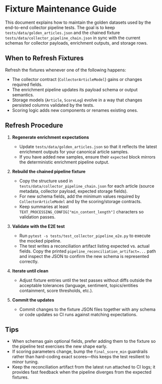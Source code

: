 # Fixture Maintenance Guide

This document explains how to maintain the golden datasets used by the end-to-end
collector pipeline tests. The goal is to keep `tests/data/golden_articles.json`
and the chained fixture `tests/data/collector_pipeline_chain.json` in sync with the
current schemas for collector payloads, enrichment outputs, and storage rows.

## When to Refresh Fixtures

Refresh the fixtures whenever one of the following happens:

- The collector contract (`CollectorArticleModel`) gains or changes required fields.
- The enrichment pipeline updates its payload schema or output semantics.
- Storage models (`Article`, `ScoreLog`) evolve in a way that changes persisted
  columns validated by the tests.
- Scoring logic adds new components or renames existing ones.

## Refresh Procedure

1. **Regenerate enrichment expectations**
   - Update `tests/data/golden_articles.json` so that it reflects the latest
     enrichment outputs for your canonical article samples.
   - If you have added new samples, ensure their `expected` block mirrors the
     deterministic enrichment pipeline output.

2. **Rebuild the chained pipeline fixture**
   - Copy the structure used in `tests/data/collector_pipeline_chain.json` for
     each article (source metadata, collector payload, expected storage fields).
   - For new schema fields, add the minimum values required by
     `CollectorArticleModel` and by the scoring/storage contracts.
   - Keep summaries at least `TEXT_PROCESSING_CONFIG["min_content_length"]`
     characters so validation passes.

3. **Validate with the E2E test**
   - Run `pytest -s tests/test_collector_pipeline_e2e.py` to execute the mocked
     pipeline.
   - The test writes a reconciliation artifact listing expected vs. actual
     fields. Copy the printed `pipeline_reconciliation_artifact=...` path and
     inspect the JSON to confirm the new schema is represented correctly.

4. **Iterate until clean**
   - Adjust fixture entries until the test passes without diffs outside the
     acceptable tolerances (language, sentiment, topics/entities containment,
     score thresholds, etc.).

5. **Commit the updates**
   - Commit changes to the fixture JSON files together with any schema or code
     updates so CI runs against matching expectations.

## Tips

- When schemas gain optional fields, prefer adding them to the fixture so the
  pipeline test exercises the new shape early.
- If scoring parameters change, bump the `final_score_min` guardrails rather than
  hard-coding exact scores—this keeps the test resilient to minor tuning.
- Keep the reconciliation artifact from the latest run attached to CI logs; it
  provides fast feedback when the pipeline diverges from the expected fixtures.
